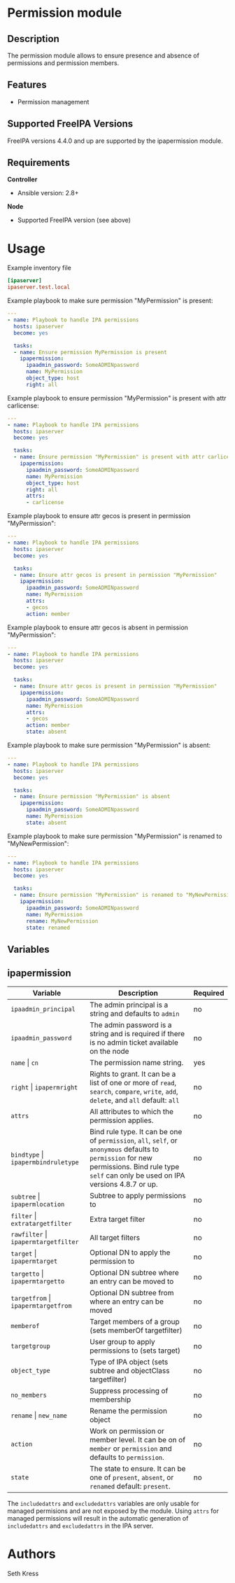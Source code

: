 Permission module
============

Description
-----------

The permission module allows to ensure presence and absence of permissions and permission members.

Features
--------

* Permission management


Supported FreeIPA Versions
--------------------------

FreeIPA versions 4.4.0 and up are supported by the ipapermission module.


Requirements
------------

**Controller**
* Ansible version: 2.8+

**Node**
* Supported FreeIPA version (see above)


Usage
=====

Example inventory file

```ini
[ipaserver]
ipaserver.test.local
```


Example playbook to make sure permission "MyPermission" is present:

```yaml
---
- name: Playbook to handle IPA permissions
  hosts: ipaserver
  become: yes

  tasks:
  - name: Ensure permission MyPermission is present
    ipapermission:
      ipaadmin_password: SomeADMINpassword
      name: MyPermission
      object_type: host
      right: all
```


Example playbook to ensure permission "MyPermission" is present with attr carlicense:

```yaml
---
- name: Playbook to handle IPA permissions
  hosts: ipaserver
  become: yes

  tasks:
  - name: Ensure permission "MyPermission" is present with attr carlicense
    ipapermission:
      ipaadmin_password: SomeADMINpassword
      name: MyPermission
      object_type: host
      right: all
      attrs:
      - carlicense
```


Example playbook to ensure attr gecos is present in permission "MyPermission":

```yaml
---
- name: Playbook to handle IPA permissions
  hosts: ipaserver
  become: yes

  tasks:
  - name: Ensure attr gecos is present in permission "MyPermission"
    ipapermission:
      ipaadmin_password: SomeADMINpassword
      name: MyPermission
      attrs:
      - gecos
      action: member
```


Example playbook to ensure attr gecos is absent in permission "MyPermission":

```yaml
---
- name: Playbook to handle IPA permissions
  hosts: ipaserver
  become: yes

  tasks:
  - name: Ensure attr gecos is present in permission "MyPermission"
    ipapermission:
      ipaadmin_password: SomeADMINpassword
      name: MyPermission
      attrs:
      - gecos
      action: member
      state: absent
```


Example playbook to make sure permission "MyPermission" is absent:

```yaml
---
- name: Playbook to handle IPA permissions
  hosts: ipaserver
  become: yes

  tasks:
  - name: Ensure permission "MyPermission" is absent
    ipapermission:
      ipaadmin_password: SomeADMINpassword
      name: MyPermission
      state: absent
```


Example playbook to make sure permission "MyPermission" is renamed to "MyNewPermission":

```yaml
---
- name: Playbook to handle IPA permissions
  hosts: ipaserver
  become: yes

  tasks:
  - name: Ensure permission "MyPermission" is renamed to "MyNewPermission
    ipapermission:
      ipaadmin_password: SomeADMINpassword
      name: MyPermission
      rename: MyNewPermission
      state: renamed
```


Variables
---------

ipapermission
-------

Variable | Description | Required
-------- | ----------- | --------
`ipaadmin_principal` | The admin principal is a string and defaults to `admin` | no
`ipaadmin_password` | The admin password is a string and is required if there is no admin ticket available on the node | no
`name` \| `cn` | The permission name string. | yes
`right` \| `ipapermright` | Rights to grant. It can be a list of one or more of `read`, `search`, `compare`, `write`, `add`, `delete`, and `all` default: `all` | no
`attrs` | All attributes to which the permission applies. | no
`bindtype` \| `ipapermbindruletype` | Bind rule type. It can be one of `permission`, `all`, `self`, or `anonymous` defaults to `permission` for new permissions. Bind rule type `self` can only be used on IPA versions 4.8.7 or up.| no
`subtree` \| `ipapermlocation` | Subtree to apply permissions to | no
`filter` \| `extratargetfilter` | Extra target filter | no
`rawfilter` \| `ipapermtargetfilter` | All target filters | no
`target` \| `ipapermtarget` | Optional DN to apply the permission to | no
`targetto` \| `ipapermtargetto` | Optional DN subtree where an entry can be moved to | no
`targetfrom` \| `ipapermtargetfrom` | Optional DN subtree from where an entry can be moved | no
`memberof` | Target members of a group (sets memberOf targetfilter) | no
`targetgroup` | User group to apply permissions to (sets target) | no
`object_type` | Type of IPA object (sets subtree and objectClass targetfilter) | no
`no_members` | Suppress processing of membership | no
`rename` \| `new_name` | Rename the permission object | no
`action` | Work on permission or member level. It can be on of `member` or `permission` and defaults to `permission`. | no
`state` | The state to ensure. It can be one of `present`, `absent`, or `renamed` default: `present`. | no

The `includedattrs` and `excludedattrs` variables are only usable for managed permisions and are not exposed by the module. Using `attrs` for managed permissions will result in the automatic generation of `includedattrs` and `excludedattrs` in the IPA server.


Authors
=======

Seth Kress
